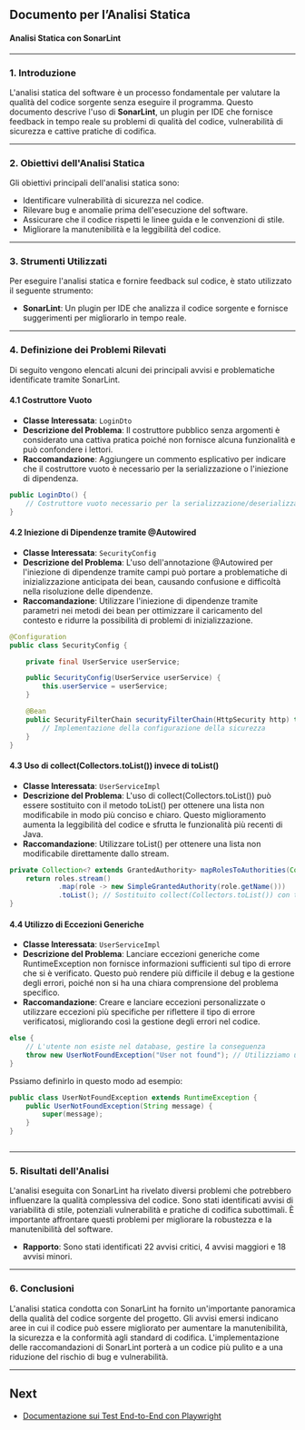 ## Documento per l’Analisi Statica  
#### Analisi Statica con SonarLint

---

### 1. **Introduzione**

L'analisi statica del software è un processo fondamentale per valutare la qualità del codice sorgente senza eseguire il programma. Questo documento descrive l'uso di **SonarLint**, un plugin per IDE che fornisce feedback in tempo reale su problemi di qualità del codice, vulnerabilità di sicurezza e cattive pratiche di codifica.

---

### 2. **Obiettivi dell'Analisi Statica**

Gli obiettivi principali dell'analisi statica sono:
- Identificare vulnerabilità di sicurezza nel codice.
- Rilevare bug e anomalie prima dell'esecuzione del software.
- Assicurare che il codice rispetti le linee guida e le convenzioni di stile.
- Migliorare la manutenibilità e la leggibilità del codice.

---

### 3. **Strumenti Utilizzati**

Per eseguire l'analisi statica e fornire feedback sul codice, è stato utilizzato il seguente strumento:
- **SonarLint**: Un plugin per IDE che analizza il codice sorgente e fornisce suggerimenti per migliorarlo in tempo reale.

---

### 4. **Definizione dei Problemi Rilevati**

Di seguito vengono elencati alcuni dei principali avvisi e problematiche identificate tramite SonarLint.

#### 4.1 **Costruttore Vuoto**
- **Classe Interessata**: `LoginDto`
- **Descrizione del Problema**: Il costruttore pubblico senza argomenti è considerato una cattiva pratica poiché non fornisce alcuna funzionalità e può confondere i lettori.
- **Raccomandazione**: Aggiungere un commento esplicativo per indicare che il costruttore vuoto è necessario per la serializzazione o l'iniezione di dipendenza.

```java
public LoginDto() {
    // Costruttore vuoto necessario per la serializzazione/deserializzazione
}
```

#### 4.2 **Iniezione di Dipendenze tramite @Autowired**
- **Classe Interessata**: `SecurityConfig`
- **Descrizione del Problema**:  L'uso dell'annotazione @Autowired per l'iniezione di dipendenze tramite campi può portare a problematiche di inizializzazione anticipata dei bean, causando confusione e difficoltà nella risoluzione delle dipendenze.
- **Raccomandazione**: Utilizzare l'iniezione di dipendenze tramite parametri nei metodi dei bean per ottimizzare il caricamento del contesto e ridurre la possibilità di problemi di inizializzazione.

```java
@Configuration
public class SecurityConfig {

    private final UserService userService;

    public SecurityConfig(UserService userService) {
        this.userService = userService;
    }

    @Bean
    public SecurityFilterChain securityFilterChain(HttpSecurity http) throws Exception {
        // Implementazione della configurazione della sicurezza
    }
}

```

#### 4.3 **Uso di collect(Collectors.toList()) invece di toList()**
- **Classe Interessata**: `UserServiceImpl`
- **Descrizione del Problema**: L'uso di collect(Collectors.toList()) può essere sostituito con il metodo toList() per ottenere una lista non modificabile in modo più conciso e chiaro. Questo miglioramento aumenta la leggibilità del codice e sfrutta le funzionalità più recenti di Java.
- **Raccomandazione**: Utilizzare toList() per ottenere una lista non modificabile direttamente dallo stream.

```java
private Collection<? extends GrantedAuthority> mapRolesToAuthorities(Collection<Role> roles) {
    return roles.stream()
            .map(role -> new SimpleGrantedAuthority(role.getName()))
            .toList(); // Sostituito collect(Collectors.toList()) con toList()
}

```

#### 4.4 **Utilizzo di Eccezioni Generiche**
- **Classe Interessata**: `UserServiceImpl`
- **Descrizione del Problema**: Lanciare eccezioni generiche come RuntimeException non fornisce informazioni sufficienti sul tipo di errore che si è verificato. Questo può rendere più difficile il debug e la gestione degli errori, poiché non si ha una chiara comprensione del problema specifico.
- **Raccomandazione**: Creare e lanciare eccezioni personalizzate o utilizzare eccezioni più specifiche per riflettere il tipo di errore verificatosi, migliorando così la gestione degli errori nel codice.

```java
else {
    // L'utente non esiste nel database, gestire la conseguenza
    throw new UserNotFoundException("User not found"); // Utilizziamo un'eccezione personalizzata
}


```

Pssiamo definirlo in questo modo ad esempio:

```java
public class UserNotFoundException extends RuntimeException {
    public UserNotFoundException(String message) {
        super(message);
    }
}



```

---

### 5. **Risultati dell'Analisi**

L'analisi eseguita con SonarLint ha rivelato diversi problemi che potrebbero influenzare la qualità complessiva del codice. Sono stati identificati avvisi di variabilità di stile, potenziali vulnerabilità e pratiche di codifica subottimali. È importante affrontare questi problemi per migliorare la robustezza e la manutenibilità del software.

- **Rapporto**: Sono stati identificati 22 avvisi critici, 4 avvisi maggiori e 18 avvisi minori.
---

### 6. **Conclusioni**

L'analisi statica condotta con SonarLint ha fornito un'importante panoramica della qualità del codice sorgente del progetto. Gli avvisi emersi indicano aree in cui il codice può essere migliorato per aumentare la manutenibilità, la sicurezza e la conformità agli standard di codifica. L'implementazione delle raccomandazioni di SonarLint porterà a un codice più pulito e a una riduzione del rischio di bug e vulnerabilità.

---

## Next

- [Documentazione sui Test End-to-End con Playwright](../Documentazione/Documentazione%20sui%20Test%20End-to-End%20con%20Playwright.md)

